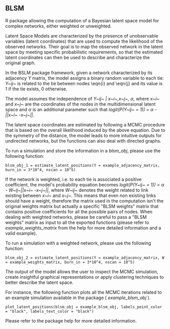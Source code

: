 ## BLSM

R package allowing the computation of a Bayesian latent space model for complex networks, either weighted or unweighted.

Latent Space Models are characterized by the presence of unobservable variables (latent coordinates) that are used to compute the likelihood of the observed networks. Their goal is to map the observed network in the latent space by meeting specific probabilistic requirements, so that the estimated latent coordinates can then be used to describe and characterize the original graph.

In the BSLM package framework, given a network characterized by its adjacency _Y_ matrix, the model assigns a binary random variable to each tie: _Y~ij~_ is related to the tie between nodes \eqn{i} and \eqn{j} and its value is 1 if the tie exists, 0 otherwise. 

The model assumes the independence of _Y~ij~ | x~i~,x~j~, &alpha;_, where _x~i~_ and _x~j~_ are the coordinates of the nodes in the multidimensional latent space and _&alpha;_ is an additional parameter such that _logit(P(Y~ij~ = 1)) = &alpha; - ||x~i~ -x~j~||_.

The latent space coordinates are estimated by following a MCMC procedure that is based on the overall likelihood induced by the above equation. Due to the symmetry of the distance, the model leads to more intuitive outputs for undirected networks, but the functions can also deal with directed graphs.

To run a simulation and store the information in a _blsm\_obj_, please use the following function:
```
blsm_obj_1 = estimate_latent_positions(Y = example_adjacency_matrix, burn_in = 3*10^4, nscan = 10^5)
```

If the network is weighted, i.e. to each tie is associated a positive coefficient, the model's probability equation becomes _logit(P(Y~ij~ = 1)) = &alpha; - W~ij~||x~i~ -x~j~||_, where _W~ij~_ denotes the weight related to link existing between  _x~i~_ and  _x~j~_. 
This means that even non existing links should have a weight, therefore the matrix used in the computation isn't the original weights matrix but actually a specific "BLSM weights" matrix that contains positive coefficients for all the possible pairs of nodes. 
When dealing with weighted networks, please be careful to pass a "BLSM weights" matrix as input to all the exported functions (please refer to _example\_weights\_matrix_ from the help for more detailed information and a valid example).


To run a simulation with a weighted network, please use the following function:
```
blsm_obj_2 = estimate_latent_positions(Y = example_adjacency_matrix, W = example_weights_matrix, burn_in = 3*10^4, nscan = 10^5)
```

The output of the model allows the user to inspect the MCMC simulation, create insightful graphical representations or 
apply clustering techniques to better describe the latent space. 

For instance, the following function plots all the MCMC iterations related to an example simulation available in the package ( _example\_blsm\_obj_ ). 
```
plot_latent_positions(blsm_obj = example_blsm_obj, labels_point_color = "black", labels_text_color = "black")
```

Please refer to the package help for more detailed information. 
